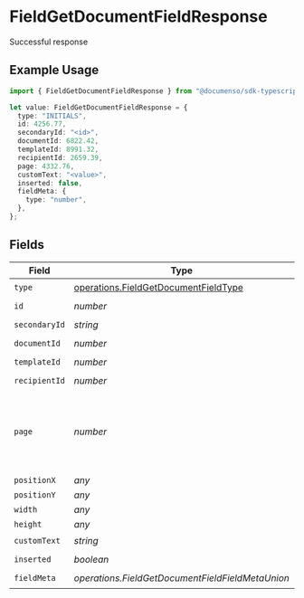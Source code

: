 # FieldGetDocumentFieldResponse

Successful response

## Example Usage

```typescript
import { FieldGetDocumentFieldResponse } from "@documenso/sdk-typescript/models/operations";

let value: FieldGetDocumentFieldResponse = {
  type: "INITIALS",
  id: 4256.77,
  secondaryId: "<id>",
  documentId: 6822.42,
  templateId: 8991.32,
  recipientId: 2659.39,
  page: 4332.76,
  customText: "<value>",
  inserted: false,
  fieldMeta: {
    type: "number",
  },
};
```

## Fields

| Field                                                                                        | Type                                                                                         | Required                                                                                     | Description                                                                                  |
| -------------------------------------------------------------------------------------------- | -------------------------------------------------------------------------------------------- | -------------------------------------------------------------------------------------------- | -------------------------------------------------------------------------------------------- |
| `type`                                                                                       | [operations.FieldGetDocumentFieldType](../../models/operations/fieldgetdocumentfieldtype.md) | :heavy_check_mark:                                                                           | N/A                                                                                          |
| `id`                                                                                         | *number*                                                                                     | :heavy_check_mark:                                                                           | N/A                                                                                          |
| `secondaryId`                                                                                | *string*                                                                                     | :heavy_check_mark:                                                                           | N/A                                                                                          |
| `documentId`                                                                                 | *number*                                                                                     | :heavy_check_mark:                                                                           | N/A                                                                                          |
| `templateId`                                                                                 | *number*                                                                                     | :heavy_check_mark:                                                                           | N/A                                                                                          |
| `recipientId`                                                                                | *number*                                                                                     | :heavy_check_mark:                                                                           | N/A                                                                                          |
| `page`                                                                                       | *number*                                                                                     | :heavy_check_mark:                                                                           | The page number of the field on the document. Starts from 1.                                 |
| `positionX`                                                                                  | *any*                                                                                        | :heavy_minus_sign:                                                                           | N/A                                                                                          |
| `positionY`                                                                                  | *any*                                                                                        | :heavy_minus_sign:                                                                           | N/A                                                                                          |
| `width`                                                                                      | *any*                                                                                        | :heavy_minus_sign:                                                                           | N/A                                                                                          |
| `height`                                                                                     | *any*                                                                                        | :heavy_minus_sign:                                                                           | N/A                                                                                          |
| `customText`                                                                                 | *string*                                                                                     | :heavy_check_mark:                                                                           | N/A                                                                                          |
| `inserted`                                                                                   | *boolean*                                                                                    | :heavy_check_mark:                                                                           | N/A                                                                                          |
| `fieldMeta`                                                                                  | *operations.FieldGetDocumentFieldFieldMetaUnion*                                             | :heavy_check_mark:                                                                           | N/A                                                                                          |